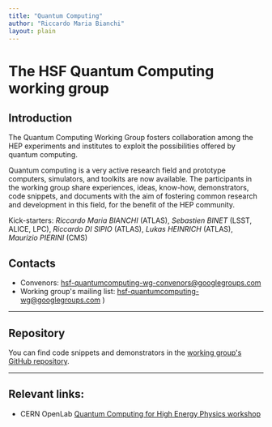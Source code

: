 ```yaml
---
title: "Quantum Computing"
author: "Riccardo Maria Bianchi"
layout: plain
---
```



# The HSF Quantum Computing working group

## Introduction

The Quantum Computing Working Group fosters collaboration among the HEP experiments and institutes to exploit the possibilities offered by quantum computing.

Quantum computing is a very active research field and prototype computers, simulators, and toolkits are now available. The participants in the working group share experiences, ideas, know-how, demonstrators, code snippets, and documents with the aim of fostering common research and development in this field, for the benefit of the HEP community.

Kick-starters: *Riccardo Maria BIANCHI* (ATLAS), *Sebastien BINET* (LSST, ALICE, LPC), *Riccardo DI SIPIO* (ATLAS), *Lukas HEINRICH* (ATLAS), *Maurizio PIERINI* (CMS)

## Contacts

- Convenors: [hsf-quantumcomputing-wg-convenors@googlegroups.com](mailto:hsf-quantumcomputing-wg-convenors@googlegroups.com)
- Working group's mailing list: [hsf-quantumcomputing-wg@googlegroups.com](hsf-quantumcomputing-wg@googlegroups.com)
)

----

## Repository

You can find code snippets and demonstrators in the [working group's GitHub repository](https://github.com/HSF/quantum-computing).

----

## Relevant links:

- CERN OpenLab [Quantum Computing for High Energy Physics workshop](https://indico.cern.ch/event/719844/)


